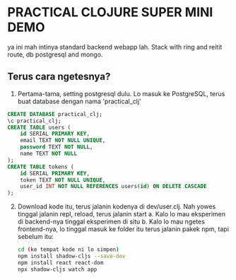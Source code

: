 # PRACTICAL CLOJURE SUPER MINI DEMO
ya ini mah intinya standard backend webapp lah.
Stack with ring and reitit route, db postgresql and mongo.

## Terus cara ngetesnya? 
1. Pertama-tama, setting postgresql dulu. Lo masuk ke PostgreSQL, terus buat database dengan nama 'practical_clj'
```sql
CREATE DATABASE practical_clj;
\c practical_clj;
CREATE TABLE users (
    id SERIAL PRIMARY KEY,
    email TEXT NOT NULL UNIQUE,
    password TEXT NOT NULL,
    name TEXT NOT NULL
);
CREATE TABLE tokens (
    id SERIAL PRIMARY KEY,
    token TEXT NOT NULL UNIQUE,
    user_id INT NOT NULL REFERENCES users(id) ON DELETE CASCADE
);

```
2. Download kode itu, terus jalanin kodenya di dev/user.clj. Nah yowes tinggal jalanin repl, reload, terus jalanin start
   a. Kalo lo mau eksperimen di backend-nya tinggal eksperimen di situ
   b. Kalo lo mau ngetes frontend-nya, lo tinggal masuk ke folder itu terus jalanin pakek npm, tapi sebelum itu: 

   ```bash
   cd (ke tempat kode ni lo simpen)
   npm install shadow-cljs --save-dev
   npm install react react-dom
   npx shadow-cljs watch app
   ```




